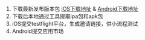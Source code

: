 1. 下载最新发布版本包 [iOS下载地址](https://github.com/tencentyun/iot-link-ios/releases) & [Android下载地址](https://github.com/tencentyun/iot-link-android/releases) 
2. 下载后本地通过工具提取ipa包和apk包
3. iOS提交testflight平台，生成邀请链接，供小流程测试
4.   Android提交应用市场